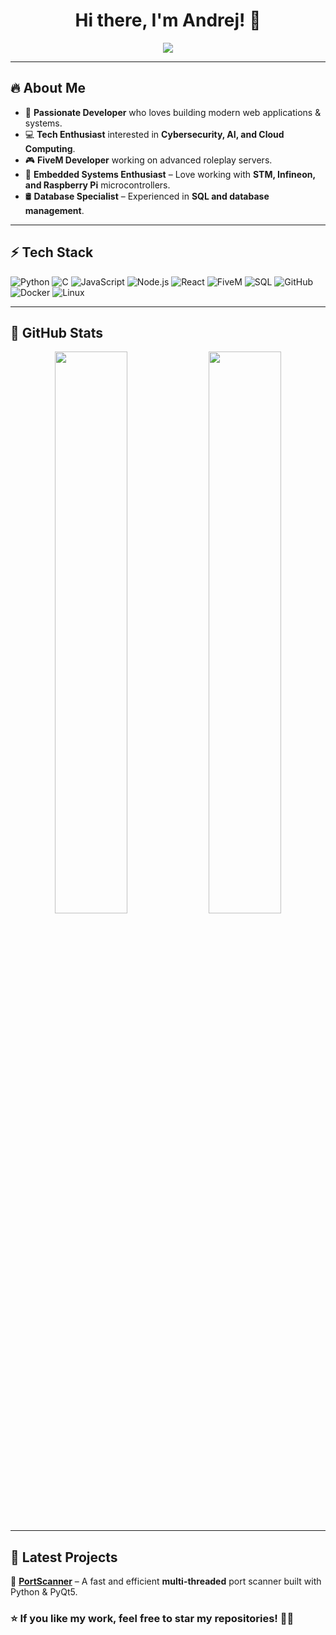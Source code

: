 <h1 align="center">Hi there, I'm Andrej! 👋</h1>

<p align="center">
  <img src="https://readme-typing-svg.herokuapp.com?font=Fira+Code&size=22&pause=1000&color=00F7FF&center=true&vCenter=true&width=500&lines=Full-Stack+Developer;Cybersecurity+Enthusiast;Embedded+Systems+Fan;Always+learning+new+things!">
</p>

---

## 🔥 About Me
- 🚀 **Passionate Developer** who loves building modern web applications & systems.
- 💻 **Tech Enthusiast** interested in **Cybersecurity, AI, and Cloud Computing**.
- 🎮 **FiveM Developer** working on advanced roleplay servers.
- 🔬 **Embedded Systems Enthusiast** – Love working with **STM, Infineon, and Raspberry Pi** microcontrollers.
- 🛢️ **Database Specialist** – Experienced in **SQL and database management**.

---

## ⚡ Tech Stack
![Python](https://img.shields.io/badge/Python-3776AB?style=for-the-badge&logo=python&logoColor=white)
![C](https://img.shields.io/badge/C-00599C?style=for-the-badge&logo=c&logoColor=white)
![JavaScript](https://img.shields.io/badge/JavaScript-F7DF1E?style=for-the-badge&logo=javascript&logoColor=black)
![Node.js](https://img.shields.io/badge/Node.js-43853D?style=for-the-badge&logo=node.js&logoColor=white)
![React](https://img.shields.io/badge/React-20232A?style=for-the-badge&logo=react&logoColor=61DAFB)
![FiveM](https://img.shields.io/badge/FiveM-FF5500?style=for-the-badge&logo=fivem&logoColor=white)
![SQL](https://img.shields.io/badge/SQL-4479A1?style=for-the-badge&logo=postgresql&logoColor=white)
![GitHub](https://img.shields.io/badge/GitHub-181717?style=for-the-badge&logo=github&logoColor=white)
![Docker](https://img.shields.io/badge/Docker-2496ED?style=for-the-badge&logo=docker&logoColor=white)
![Linux](https://img.shields.io/badge/Linux-FCC624?style=for-the-badge&logo=linux&logoColor=black)

---

## 🚀 GitHub Stats
<p align="center">
  <img width="48%" src="https://github-readme-stats.vercel.app/api?username=andrejmaricc&show_icons=true&theme=tokyonight" />
  <img width="48%" src="https://github-readme-streak-stats.herokuapp.com/?user=andrejmaricc&theme=tokyonight" />
</p>

---

## 🎯 Latest Projects
🔹 **[PortScanner](https://github.com/andrejmaricc/PortScanner)** – A fast and efficient **multi-threaded** port scanner built with Python & PyQt5.  


### ⭐ If you like my work, feel free to **star my repositories**! 🚀😊
